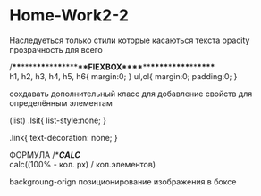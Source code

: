 # Home-Work2-2

Наследуеться только стили которые касаються текста opacity прозрачность для всего

/**\*\***\*\*\*\***\*\***\*\***\*\***\*\*\*\***\*\***FlEXBOX**\*\*\*\***\*\***\*\*\*\***\***\*\*\*\***\*\***\*\*\*\***\
h1, h2, h3, h4, h5, h6{ margin:0; } ul,ol{ margin:0; padding:0; }

сохдавать дополнительный класс для добавление свойств для определённым элементам

(list) .lsit{ list-style:none; }

.link{ text-decoration: none; }

ФОРМУЛА /\***_CALC_**\
calc((100% - кол. px) / кол.элементов)

backgroung-orign позиционирование изображения в боксе
